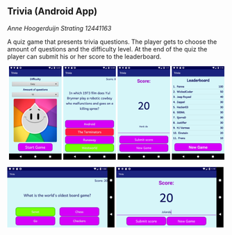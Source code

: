 ## Trivia (Android App)


*Anne Hoogerduijn Strating*
*12441163*


A quiz game that presents trivia questions. The player gets to choose the amount of questions and the difficulty level.
At the end of the quiz the player can submit his or her score to the leaderboard.


<p align="center">
  <img src="https://github.com/AnneHS/Trivia/blob/master/app/doc/start.png" height="5%" width="24%"/> <img
  src="https://github.com/AnneHS/Trivia/blob/master/app/doc/question_portret.png" height="5%" width="24%"/> <img 
  src="https://github.com/AnneHS/Trivia/blob/master/app/doc/score_portret.png" height="5%" width="24%"/> <img 
  src="https://github.com/AnneHS/Trivia/blob/master/app/doc/leaderboard.PNG" height="5%" width="24%"/>     
  
  <img src="https://github.com/AnneHS/Trivia/blob/master/app/doc/question_landscape.png" height="20%" width="49%"/> <img 
  src="https://github.com/AnneHS/Trivia/blob/master/app/doc/score_landscape.png" height="20%" width="49%"/> 
</p>

